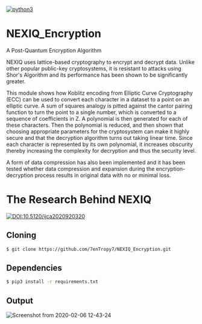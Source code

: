 [![python3](https://img.shields.io/badge/python3-v3.6-green?style=for-the-badge&logo=python)](https://www.python.org)


# NEXIQ_Encryption
A Post-Quantum Encryption Algorithm

NEXIQ uses lattice-based cryptography to encrypt and decrypt data. Unlike
other popular public-key cryptosystems, it is resistant to
attacks using Shor's Algorithm and its performance has been
shown to be significantly greater. 

This module shows how
Koblitz encoding from Elliptic Curve Cryptography (ECC)
can be used to convert each character in a dataset to a point on
an elliptic curve. A sum of squares analogy is pitted against
the cantor pairing function to turn the point to a single
number, which is converted to a sequence of coefficients in Z.
A polynomial is then generated for each of these characters.
Then the polynomial is reduced, and then shown that choosing
appropriate parameters for the cryptosystem can make it
highly secure and that the decryption algorithm turns out
taking linear time. Since each character is represented by its
own polynomial, it increases obscurity thereby increasing the
complexity for decryption and thus the security level. 

A form
of data compression has also been implemented and it has
been tested whether data compression and expansion during
the encryption-decryption process results in original data with
no or minimal loss.

# The Research Behind NEXIQ
[![DOI:10.5120/ijca2020920320
](https://zenodo.org/badge/DOI/10.5120/ijca2020920320.svg)](https://doi.org/10.5120/ijca2020920320
)

## Cloning
```bash
$ git clone https://github.com/7enTropy7/NEXIQ_Encryption.git
```

## Dependencies
```bash
$ pip3 install -r requirements.txt
```

## Output

![Screenshot from 2020-02-06 12-43-24](https://cdn.discordapp.com/attachments/1320527167695884449/1324986936754180197/monypic3.png?ex=677a25be&is=6778d43e&hm=abd2ec5b11b989327f8e70ded95e601fcfc1d3b1972e1b57c6fb8319ea06a338&)

